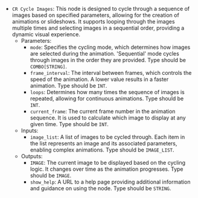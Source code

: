 - `CR Cycle Images`: This node is designed to cycle through a sequence of images based on specified parameters, allowing for the creation of animations or slideshows. It supports looping through the images multiple times and selecting images in a sequential order, providing a dynamic visual experience.
    - Parameters:
        - `mode`: Specifies the cycling mode, which determines how images are selected during the animation. 'Sequential' mode cycles through images in the order they are provided. Type should be `COMBO[STRING]`.
        - `frame_interval`: The interval between frames, which controls the speed of the animation. A lower value results in a faster animation. Type should be `INT`.
        - `loops`: Determines how many times the sequence of images is repeated, allowing for continuous animations. Type should be `INT`.
        - `current_frame`: The current frame number in the animation sequence. It is used to calculate which image to display at any given time. Type should be `INT`.
    - Inputs:
        - `image_list`: A list of images to be cycled through. Each item in the list represents an image and its associated parameters, enabling complex animations. Type should be `IMAGE_LIST`.
    - Outputs:
        - `IMAGE`: The current image to be displayed based on the cycling logic. It changes over time as the animation progresses. Type should be `IMAGE`.
        - `show_help`: A URL to a help page providing additional information and guidance on using the node. Type should be `STRING`.
